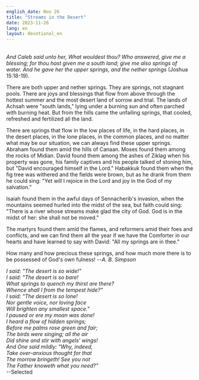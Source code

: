 ```yaml
---
english_date: Nov 26
title: "Streams in the Desert"
date: 2023-11-26
lang: en
layout: devotional_en
---
```





<p><br/> <em>And Caleb said unto her, What wouldest thou? Who answered, give me a blessing; for thou hast given me a south land; give me also springs of water. And he gave her the upper springs, and the nether springs</em> (Joshua 15:18-19).

</p>

<p>There are both upper and nether springs. They are springs, not stagnant pools. There are joys and blessings that flow from above through the hottest summer and the most desert land of sorrow and trial. The lands of Achsah were "south lands," lying under a burning sun and often parched with burning heat. But from the hills came the unfailing springs, that cooled, refreshed and fertilized all the land.

</p>

<p>There are springs that flow in the low places of life, in the hard places, in the desert places, in the lone places, in the common places, and no matter what may be our situation, we can always find these upper springs. Abraham found them amid the hills of Canaan. Moses found them among the rocks of Midian. David found them among the ashes of Ziklag when his property was gone, his family captives and his people talked of stoning him, but "David encouraged himself in the Lord." Habakkuk found them when the fig tree was withered and the fields were brown, but as he drank from them he could sing: "Yet will I rejoice in the Lord and joy in the God of my salvation."

</p>

<p>Isaiah found them in the awful days of Sennacherib's invasion, when the mountains seemed hurled into the midst of the sea, but faith could sing: "There is a river whose streams make glad the city of God. God is in the midst of her: she shall not be moved."

</p>

<p>The martyrs found them amid the flames, and reformers amid their foes and conflicts, and we can find them all the year if we have the Comforter in our hearts and have learned to say with David: "All my springs are in thee."

</p>

<p>How many and how precious these springs, and how much more there is to be possessed of God's own fulness! --<em>A. B. Simpson</em>

</p>

<p><em>I said: "The desert is so wide!"<br/> I said: "The desert is so bare!<br/> What springs to quench my thirst are there?<br/> Whence shall I from the tempest hide?"<br/> I said: "The desert is so lone!<br/> Nor gentle voice, nor loving face<br/> Will brighten any smallest space."<br/> I paused or ere my moan was done!<br/> I heard a flow of hidden springs;<br/> Before me palms rose green and fair;<br/> The birds were singing; all the air<br/> Did shine and stir with angels' wings!<br/> And One said mildly: "Why, indeed,<br/> Take over-anxious thought for that<br/> The morrow bringeth! See you not<br/> The Father knoweth what you need?"</em><br/> --Selected

</p>

<p>

</p>

<p></p>